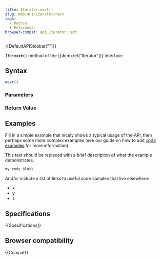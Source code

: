 ```yaml
---
title: Iterator.next()
slug: Web/API/Iterator/next
tags:
  - Method
  - Reference
browser-compat: api.Iterator.next
---
```

{{DefaultAPISidebar("")}}

The **`next()`** method of the {{domxref("Iterator")}} interface 

## Syntax

```js
next()
```

### Parameters



### Return Value



## Examples

Fill in a simple example that nicely shows a typical usage of the API, then perhaps some more complex examples (see our guide on how to add [code examples](/en-US/docs/MDN/Contribute/Structures/Code_examples) for more information).

This text should be replaced with a brief description of what the example demonstrates.

```js
my code block
```

And/or include a list of links to useful code samples that live elsewhere:

*   x
*   y
*   z

## Specifications

{{Specifications}}

## Browser compatibility

{{Compat}}


